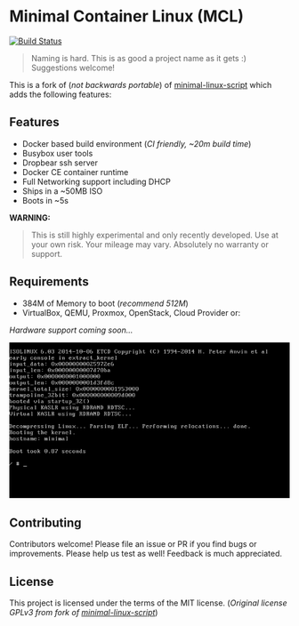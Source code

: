 # Minimal Container Linux (MCL)

[![Build Status](https://travis-ci.org/prologic/minimal-container-linux.svg)](https://travis-ci.org/prologic/minimal-container-linux)

> Naming is hard. This is as good a project name as it gets :)
> Suggestions welcome!

This is a fork of (*not backwards portable*) of [minimal-linux-script](https://github.com/ivandavidov/minimal-linux-script)
which adds the following features:

## Features

* Docker based build environment (*CI friendly, ~20m build time*)
* Busybox user tools
* Dropbear ssh server
* Docker CE container runtime
* Full Networking support including DHCP
* Ships in a ~50MB ISO
* Boots in ~5s

**WARNING:**

> This is still highly experimental and only recently developed.
> Use at your own risk. Your mileage may vary.
> Absolutely no warranty or support.

## Requirements

* 384M of Memory to boot (*recommend 512M*)
* VirtualBox, QEMU, Proxmox, OpenStack, Cloud Provider or:

*Hardware support coming soon...*

![Screenshot](screenshot.png)

## Contributing

Contributors welcome! Please file an issue or PR if you find bugs or improvements. Please help us test as well! Feedback is much appreciated.

## License

This project is licensed under the terms of the MIT license.
(*Original license  GPLv3 from fork of [minimal-linux-script](https://github.com/ivandavidov/minimal-linux-script)*)
